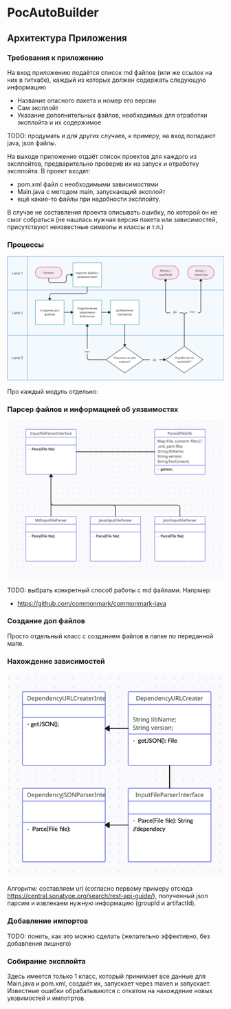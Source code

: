 # PocAutoBuilder

## Архитектура Приложения

### Требования к приложению

 На вход приложению подаётся список md файлов (или же ссылок на них в гитхабе), каждый из которых должен содержать следующую информацию

- Название опасного пакета и номер его версии
- Сам эксплойт 
- Указание дополнительных файлов, необходимых для отработки эксплойта и их содержимое

TODO: продумать и для других случаев, к примеру, на вход попадают java, json файлы.

На выходе приложение отдаёт список проектов для каждого из эксплойтов, предварительно проверив их на запуск и отработку эксплойта. В проект входят:

- pom.xml файл с необходимыми зависимостями
- Main.java с методом main, запускающий эксплойт
- ещё какие-то файлы при надобности эксплойту.

В случае не составления проекта описывать ошибку, по которой он не смог собраться (не нашлась нужная версия пакета или зависимостей, присутствуют неизвестные символы и классы и т.п.)

### Процессы

![My Image](Pictures/Processes.png)

Про каждый модуль отдельно:

### Парсер файлов и информацией об уязвимостях

![My Image](Pictures/Parsers.png)

TODO: выбрать конкретный способ работы с md файлами. Напрмер:

- https://github.com/commonmark/commonmark-java

### Создание доп файлов

Просто отдельный класс с созданием файлов в папке по переданной мапе.

### Нахождение зависимостей

![My Image](Pictures/Dep.png)

Алгоритм: составляем url (согласно первому примеру отсюда https://central.sonatype.org/search/rest-api-guide/), полученный json парсим и извлекаем нужную информацию (groupId и artifactId). 

### Добавление импортов

TODO: понять, как это можно сделать (желательно эффективно, без добавления лишнего)

### Собирание эксплойта

Здесь имеется только 1 класс, который принимает все данные для Main.java и pom.xml, создаёт их, запускает через maven и запускает. Известные ошибки обрабатываются с откатом на нахождение новых уязвимостей и импотртов.